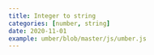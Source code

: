 ```yaml
---
title: Integer to string
categories: [number, string]
date: 2020-11-01
example: umber/blob/master/js/umber.js
---
```

